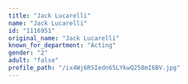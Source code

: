 ```yaml
---
title: "Jack Lucarelli"
name: "Jack Lucarelli"
id: "1116951"
original_name: "Jack Lucarelli"
known_for_department: "Acting"
gender: "2"
adult: "false"
profile_path: "/ix4Wj6RSIedn65LYkwQ258mI6BV.jpg"
---
```

